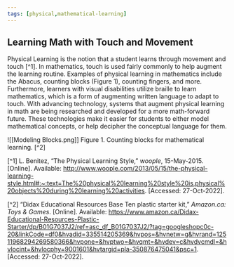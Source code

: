 ```yaml
---
tags: [physical,mathematical-learning]
---
```


## Learning Math with Touch and Movement

Physical Learning is the notion that a student learns through movement and touch [^1].  In mathematics, touch is used fairly commonly to help augment the learning routine.  Examples of physical learning in mathematics include the Abacus, counting blocks (Figure 1), counting fingers, and more.  Furthermore, learners with visual disabilities utilize braille to learn mathematics, which is a form of augmenting written language to adapt to touch.  With advancing technology, systems that augment physical learning in math are being researched and developed for a more math-forward future.  These technologies make it easier for students to either model mathematical concepts, or help decipher the conceptual language for them.

![[Modeling Blocks.png]]
Figure 1.  Counting blocks for mathematical learning. [^2]

[^1] L. Benitez, “The Physical Learning Style,” _woople_, 15-May-2015. [Online]. Available: http://www.woople.com/2013/05/15/the-physical-learning-style.html#:~:text=The%20physical%20learning%20style%20is,physical%20objects%20during%20learning%20activities. [Accessed: 27-Oct-2022].

[^2] “Didax Educational Resources Base Ten plastic starter kit,” _Amazon.ca: Toys & Games_. [Online]. Available: https://www.amazon.ca/Didax-Educational-Resources-Plastic-Starter/dp/B01G7037J2/ref=asc_df_B01G7037J2/?tag=googleshopc0c-20&linkCode=df0&hvadid=335514205369&hvpos=&hvnetw=g&hvrand=12511968294269580366&hvpone=&hvptwo=&hvqmt=&hvdev=c&hvdvcmdl=&hvlocint=&hvlocphy=9001601&hvtargid=pla-350876475041&psc=1. [Accessed: 27-Oct-2022].
